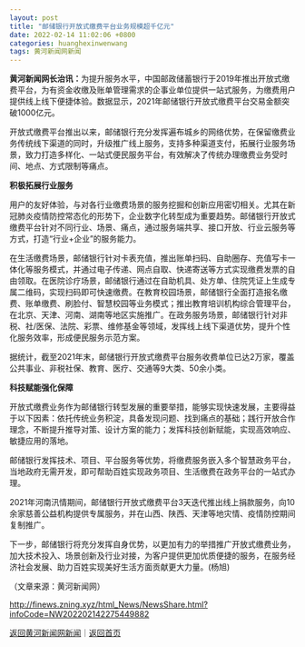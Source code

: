 ```yaml
---
layout: post
title: "邮储银行开放式缴费平台业务规模超千亿元"
date: 2022-02-14 11:02:06 +0800
categories: huanghexinwenwang
tags: 黄河新闻网新闻
---
```

<p><strong>黄河新闻网长治讯：</strong>为提升服务水平，中国邮政储蓄银行于2019年推出开放式缴费平台，为有资金收缴及账单管理需求的企事业单位提供一站式服务，为缴费用户提供线上线下便捷体验。数据显示，2021年邮储银行开放式缴费平台交易金额突破1000亿元。</p>
 <p>开放式缴费平台推出以来，邮储银行充分发挥遍布城乡的网络优势，在保留缴费业务传统线下渠道的同时，升级推广线上服务，支持多种渠道支付，拓展行业服务场景，致力打造多样化、一站式便民服务平台，有效解决了传统办理缴费业务受时间、地点、方式限制等痛点。</p>
 <p><strong>积极拓展行业服务</strong></p>
 <p>用户的友好体验，与对各行业缴费场景的服务挖掘和创新应用密切相关。尤其在新冠肺炎疫情防控常态化的形势下，企业数字化转型成为重要趋势。邮储银行开放式缴费平台针对不同行业、场景、痛点，通过服务端共享、接口开放、行业云服务等方式，打造“行业+企业”的服务能力。</p>
 <p>在生活缴费场景，邮储银行针对卡表充值，推出账单扫码、自助圈存、充值写卡一体化等服务模式，并通过电子传递、网点自取、快递寄送等方式实现缴费发票的自由领取。在医院诊疗场景，邮储银行通过在自助机具、处方单、住院凭证上生成专属二维码，实现扫码即可快速缴费。在教育校园场景，邮储银行全面打造报名缴费、账单缴费、刷脸付、智慧校园等业务模式；推出教育培训机构综合管理平台，在北京、天津、河南、湖南等地区实施推广。在政务服务场景，邮储银行针对非税、社/医保、法院、彩票、维修基金等领域，发挥线上线下渠道优势，提升个性化服务效率，形成便民服务示范方案。</p>
 <p>据统计，截至2021年末，邮储银行开放式缴费平台服务收费单位已达2万家，覆盖公共事业、非税社保、教育、医疗、交通等9大类、50余小类。</p>
 <p><strong>科技赋能强化保障</strong></p>
 <p>开放式缴费业务作为邮储银行转型发展的重要举措，能够实现快速发展，主要得益于以下因素：依托传统业务积淀，具备发现问题、找到痛点的基础；践行开放合作理念，不断提升推导对策、设计方案的能力；发挥科技创新赋能，实现高效响应、敏捷应用的落地。</p>
 <p>邮储银行发挥技术、项目、平台服务等优势，将缴费服务嵌入多个智慧政务平台，当地政府无需开发，即可帮助百姓实现政务项目、生活缴费在政务平台的一站式办理。</p>
 <p>2021年河南汛情期间，邮储银行开放式缴费平台3天迭代推出线上捐款服务，向10余家慈善公益机构提供专属服务，并在山西、陕西、天津等地灾情、疫情防控期间复制推广。</p>
 <p>下一步，邮储银行将充分发挥自身优势，以更加有力的举措推广开放式缴费业务，加大技术投入、场景创新及行业对接，为客户提供更加优质便捷的服务，在服务经济社会发展、助力百姓实现美好生活方面贡献更大力量。(杨旭)</p><p class="em_media">（文章来源：黄河新闻网）</p>

<http://finews.zning.xyz/html_News/NewsShare.html?infoCode=NW202202142275449882>

[返回黄河新闻网新闻](//finews.withounder.com/category/huanghexinwenwang.html)｜[返回首页](//finews.withounder.com/)